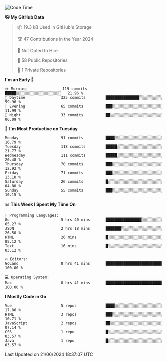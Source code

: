 <!--START_SECTION:waka-->
![Code Time](http://img.shields.io/badge/Code%20Time-1%2C146%20hrs%201%20min-blue)

**🐱 My GitHub Data** 

> 📦 19.3 kB Used in GitHub's Storage 
 > 
> 🏆 47 Contributions in the Year 2024
 > 
> 🚫 Not Opted to Hire
 > 
> 📜 58 Public Repositories 
 > 
> 🔑 1 Private Repositories 
 > 
**I'm an Early 🐤** 

```text
🌞 Morning                119 commits         █████░░░░░░░░░░░░░░░░░░░░   21.96 % 
🌆 Daytime                325 commits         ███████████████░░░░░░░░░░   59.96 % 
🌃 Evening                65 commits          ███░░░░░░░░░░░░░░░░░░░░░░   11.99 % 
🌙 Night                  33 commits          ██░░░░░░░░░░░░░░░░░░░░░░░   06.09 % 
```
📅 **I'm Most Productive on Tuesday** 

```text
Monday                   91 commits          ████░░░░░░░░░░░░░░░░░░░░░   16.79 % 
Tuesday                  118 commits         █████░░░░░░░░░░░░░░░░░░░░   21.77 % 
Wednesday                111 commits         █████░░░░░░░░░░░░░░░░░░░░   20.48 % 
Thursday                 70 commits          ███░░░░░░░░░░░░░░░░░░░░░░   12.92 % 
Friday                   71 commits          ███░░░░░░░░░░░░░░░░░░░░░░   13.10 % 
Saturday                 26 commits          █░░░░░░░░░░░░░░░░░░░░░░░░   04.80 % 
Sunday                   55 commits          ███░░░░░░░░░░░░░░░░░░░░░░   10.15 % 
```


📊 **This Week I Spent My Time On** 

```text
💬 Programming Languages: 
Go                       5 hrs 40 mins       ████████████████░░░░░░░░░   65.27 % 
JSON                     2 hrs 18 mins       ███████░░░░░░░░░░░░░░░░░░   26.50 % 
HTML                     26 mins             █░░░░░░░░░░░░░░░░░░░░░░░░   05.12 % 
Text                     16 mins             █░░░░░░░░░░░░░░░░░░░░░░░░   03.12 % 

🔥 Editors: 
GoLand                   8 hrs 41 mins       █████████████████████████   100.00 % 

💻 Operating System: 
Mac                      8 hrs 41 mins       █████████████████████████   100.00 % 
```

**I Mostly Code in Go** 

```text
Vue                      5 repos             ████░░░░░░░░░░░░░░░░░░░░░   17.86 % 
HTML                     3 repos             ███░░░░░░░░░░░░░░░░░░░░░░   10.71 % 
JavaScript               2 repos             ██░░░░░░░░░░░░░░░░░░░░░░░   07.14 % 
CSS                      1 repo              █░░░░░░░░░░░░░░░░░░░░░░░░   03.57 % 
Java                     1 repo              █░░░░░░░░░░░░░░░░░░░░░░░░   03.57 % 
```




 Last Updated on 21/06/2024 18:37:07 UTC
<!--END_SECTION:waka-->
